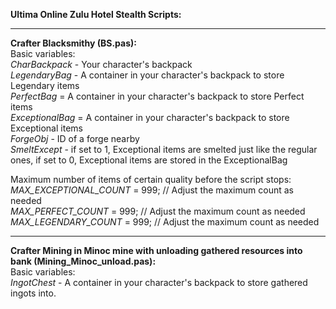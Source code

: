 **Ultima Online Zulu Hotel Stealth Scripts:**
***
        
**Crafter Blacksmithy (BS.pas):**        
Basic variables:    
_CharBackpack_ - Your character's backpack    
_LegendaryBag_ - A container in your character's backpack to store Legendary items    
_PerfectBag_ = A container in your character's backpack to store Perfect items    
_ExceptionalBag_ = A container in your character's backpack to store Exceptional items    
_ForgeObj_ - ID of a forge nearby    
_SmeltExcept_ - if set to 1, Exceptional items are smelted just like the regular ones, if set to 0, Exceptional items are stored in the ExceptionalBag    
    
Maximum number of items of certain quality before the script stops:    
_MAX_EXCEPTIONAL_COUNT_ = 999; // Adjust the maximum count as needed    
_MAX_PERFECT_COUNT_ = 999; // Adjust the maximum count as needed    
_MAX_LEGENDARY_COUNT_ = 999; // Adjust the maximum count as needed    
***    


**Crafter Mining in Minoc mine with unloading gathered resources into bank (Mining_Minoc_unload.pas):**        
Basic variables:    
_IngotChest_ - A container in your character's backpack to store gathered ingots into.
